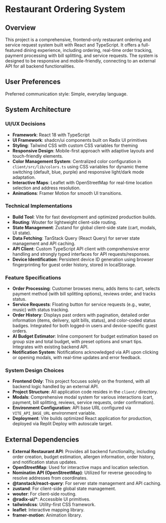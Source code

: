 # Restaurant Ordering System

## Overview

This project is a comprehensive, frontend-only restaurant ordering and service request system built with React and TypeScript. It offers a full-featured dining experience, including ordering, real-time order tracking, payment processing with bill splitting, and service requests. The system is designed to be responsive and mobile-friendly, connecting to an external API for all backend functionalities.

## User Preferences

Preferred communication style: Simple, everyday language.

## System Architecture

### UI/UX Decisions
- **Framework**: React 18 with TypeScript
- **UI Framework**: shadcn/ui components built on Radix UI primitives
- **Styling**: Tailwind CSS with custom CSS variables for theming
- **Responsive Design**: Mobile-first approach with adaptive layouts and touch-friendly elements.
- **Color Management System**: Centralized color configuration in `client/src/lib/colors.ts` using CSS variables for dynamic theme switching (default, blue, purple) and responsive light/dark mode adaptation.
- **Interactive Maps**: Leaflet with OpenStreetMap for real-time location selection and address resolution.
- **Animations**: Framer Motion for smooth UI transitions.

### Technical Implementations
- **Build Tool**: Vite for fast development and optimized production builds.
- **Routing**: Wouter for lightweight client-side routing.
- **State Management**: Zustand for global client-side state (cart, modals, UI state).
- **Data Fetching**: TanStack Query (React Query) for server state management and API caching.
- **API Client**: Custom TypeScript API client with comprehensive error handling and strongly typed interfaces for API requests/responses.
- **Device Identification**: Persistent device ID generation using browser fingerprinting for guest order history, stored in localStorage.

### Feature Specifications
- **Order Processing**: Customer browses menu, adds items to cart, selects payment method (with bill splitting options), reviews order, and tracks status.
- **Service Requests**: Floating button for service requests (e.g., water, music) with status tracking.
- **Order History**: Displays past orders with pagination, detailed order information (items, delivery, split bills, status), and color-coded status badges. Integrated for both logged-in users and device-specific guest orders.
- **AI Budget Estimator**: Inline component for budget estimation based on group size and total budget, with preset options and smart tips. Integrates with existing backend API.
- **Notification System**: Notifications acknowledged via API upon clicking or opening modals, with real-time updates and error feedback.

### System Design Choices
- **Frontend Only**: This project focuses solely on the frontend, with all backend logic handled by an external API.
- **Project Structure**: All application code resides in the `client/` directory.
- **Modals**: Comprehensive modal system for various interactions (cart, payment, bill splitting, reviews, service requests, order confirmation).
- **Environment Configuration**: API base URL configured via `VITE_API_BASE_URL` environment variable.
- **Deployment**: Vite builds optimized React application for production, deployed via Replit Deploy with autoscale target.

## External Dependencies

- **External Restaurant API**: Provides all backend functionality, including order creation, budget estimation, allergen information, order history, and notification status updates.
- **OpenStreetMap**: Used for interactive maps and location selection.
- **Nominatim API (OpenStreetMap)**: Utilized for reverse geocoding to resolve addresses from coordinates.
- **@tanstack/react-query**: For server state management and API caching.
- **zustand**: For client-side global state management.
- **wouter**: For client-side routing.
- **@radix-ui/***: Accessible UI primitives.
- **tailwindcss**: Utility-first CSS framework.
- **leaflet**: Interactive mapping library.
- **framer-motion**: Animation library.